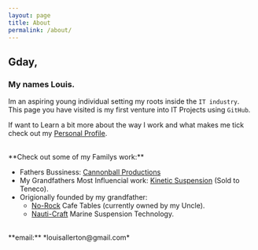 ```yaml
---
layout: page
title: About
permalink: /about/
---
```

## Gday, 
### My names Louis.  

Im an aspiring young individual setting my roots inside the `IT industry`.  
This page you have visited is my first venture into IT Projects using `GitHub`.

If want to Learn a bit more about the way I work and what makes me tick check out my [Personal Profile][pp].  


 <br> 
**Check out some of my Familys work:**  

- Fathers Bussiness: [Cannonball Productions][1]  
- My Grandfathers Most Influencial work: [Kinetic Suspension][2] (Sold to Teneco).
- Origionally founded by my grandfather:
	- [No-Rock][3] Cafe Tables (currently owned by my Uncle).
	- [Nauti-Craft][4] Marine Suspension Technology.
	


[1]: http://www.cannonball.com.au/
[2]: https://en.wikipedia.org/wiki/Kinetic_Dynamic_Suspension_System
[3]: https://no-rock.com/
[4]: https://www.nauti-craft.com/
[pp]: http://localhost:4000/projects/2021/09/03/a-bit-about-me.html  

<br>
**email:** *louisallerton@gmail.com*